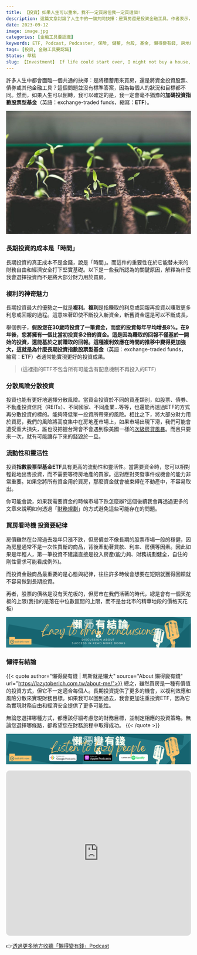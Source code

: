 ```yaml
---
title: 【投資】如果人生可以重來，我不一定買房但我一定買這個!
description: 這篇文章討論了人生中的一個共同抉擇：是買房還是投資金融工具。作者表示，如果可以重來，他會毫不猶豫地選擇加碼投資指數股票型基金（ETF）。他提到長期投資的成本是時間，並解釋了複利的優勢、風險分散和流動性的重要性。最後，他強調了制定財務目標和投資策略的重要性。
date: 2023-09-12
image: image.jpg
categories: [金融工具要認識]
keywords: ETF, Podcast, Podcaster, 保險, 儲蓄, 台股, 基金, 懶得變有錢, 房地產, 投資理財, 支出, 收入, 理財規劃, 瑪斯理財兩三事, 稅務, 總體經濟, 美股, 職涯心得, 股利收入, 複委託, 記帳, 讀書心得, 財務規劃, 財商, 貸款, 資產配置, 退休規劃, 開源節流
tags: [投資, 金融工具要認識]
Status: 草稿
slug: 【Investment】 If life could start over, I might not buy a house, but I would definitely buy this!
---
```


許多人生中都會面臨一個共通的抉擇：是將積蓄用來買房，還是將資金投資股票、債券或其他金融工具？這個問題並沒有標準答案，因為每個人的狀況和目標都不同。然而，如果人生可以倒轉，我可以確定的是，我一定會毫不猶豫的**加碼投資指數股票型基金**（英語：exchange-traded funds，縮寫：**ETF**）。

![image.jpg](image.jpg)

### 長期投資的成本是「時間」

長期投資的真正成本不是金錢，說是「時間」。而這件的重要性在於它能替未來的財務自由和經濟安全打下堅實基礎。以下是一些我所認為的關鍵原因，解釋為什麼我會選擇投資而不是將大部分財力用於買房。

### 複利的神奇魅力

長期投資最大的優勢之一就是**複利**。**複利**是指賺取的利息或回報再投資以賺取更多利息或回報的過程。這意味著即使不斷投入新資金，新舊資金還是可以不斷成長，

舉個例子，**假設您在30歲時投資了一筆資金，而您的投資每年平均增長8%。在9年後，您將擁有一個比當初投資多2倍的資金。這是因為賺取的回報不僅基於一開始的投資，還能基於之前賺取的回報。這種複利效應在時間的推移中變得更加強大，這就是為什麼長期投資指數股票型基金**（英語：exchange-traded funds，縮寫：**ETF**）者通常能實現更好的投資成果。

> (這裡指的ETF不包含所有可能含有配息機制不再投入的ETF)
> 

### 分散風險分散投資

投資也能有更好地選擇分散風險。當資金投資於不同的資產類別，如股票、債券、不動產投資信託（REITs）、不同國家、不同產業…等等，也還能再透過ETF的方式再分散投資的標的。能夠降低單一投資所帶來的風險。相比之下，將大部分財力用於買房，我們的風險將高度集中在房地產市場上，如果市場出現下滑，我們可能會遭受重大損失，誰也沒把握台灣會不會遇到像美國一樣的[次級房貸風暴]()。而且只要來一次，就有可能讓存下來的錢毀於一旦。

### 流動性和靈活性

投資**指數股票型基金ETF**具有更高的流動性和靈活性。當需要資金時，您可以相對輕鬆地出售投資，而不需要等待房地產的買家。這對應對突發事件或機會的能力非常重要。如果您將所有資金用於買房，那麼資金就會被束縛在不動產中，不容易取出。

你可能會說，如果我需要資金的時候市場下跌怎麼辦?這個後續我會再透過更多的文章來說明如何透過「[財務規劃]()」的方式避免這些可能存在的問題。

### 買房看時機 投資要紀律

房價雖然在台灣過去幾年只漲不跌，但房價並不像長期的股票市場一般的穩健，因為房屋通常不是一次性買斷的商品，背後牽動著貸款、利率、房價等因素。因此如果是年輕人，第一筆投資不建議直接是投入房產(能力夠、財務規劃健全，自住的剛性需求可能看成例外)。

而投資金融商品最重要的是心態與紀律，往往許多時候會想要在短期就獲得回饋就不容易做到長期投資。

再者，股票的價格是沒有天花板的，但房市在我們活著的時代，總是會有一個天花板的上限(我指的是落在中位數區間的上限，而不是台北市的精華地段的價格天花板)

![Lazytodrawconclusions.svg](Lazytodrawconclusions.svg)

### 懶得有**結論**
{{< quote author="懶得變有錢 | 瑪斯就是懶大" source="About 懶得變有錢" url="https://lazytoberich.com.tw/about-me/">}}
總之，雖然買房是一種有價值的投資方式，但它不一定適合每個人。長期投資提供了更多的機會，以複利效應和風險分散來實現財務目標。如果我可以回到過去，我會更加注重投資ETF，因為它為實現財務自由和經濟安全提供了更多可能性。

無論您選擇哪種方式，都應該仔細考慮您的財務目標，並制定相應的投資策略。無論您選擇哪條路，都希望您在財務旅程中取得成功。
{{< /quote >}}

![Lisenttolazypeople.svg](Lisenttolazypeople.svg)

<iframe id="embedPlayer" src="https://embed.podcasts.apple.com/us/podcast/%E6%87%B6%E5%BE%97%E8%AE%8A%E6%9C%89%E9%8C%A2/id1707756115?itsct=podcast_box_player&amp;itscg=30200&amp;ls=1&amp;theme=auto" height="450px" frameborder="0" sandbox="allow-forms allow-popups allow-same-origin allow-scripts allow-top-navigation-by-user-activation" allow="autoplay *; encrypted-media *; clipboard-write" style="width: 100%; max-width: 660px; overflow: hidden; border-radius: 10px; transform: translateZ(0px); animation: 2s ease 0s 6 normal none running loading-indicator; background-color: rgb(228, 228, 228);"></iframe>

👉[透過更多地方收聽「懶得變有錢」Podcast](https://solink.soundon.fm/lazytoberich)
